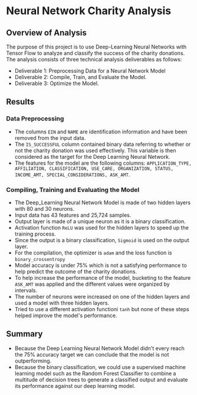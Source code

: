 # Neural Network Charity Analysis

## Overview of Analysis
The purpose of this project is to use Deep-Learning Neural Networks with Tensor Flow to analyze and classify the success of the charity donations. 
The analysis consists of three technical analysis deliverables as follows: 
- Deliverable 1: Preprocessing Data for a Neural Network Model
- Deliverable 2: Compile, Train, and Evaluate the Model.
- Deliverable 3: Optimize the Model.

## Results
### Data Preprocessing
- The columns `EIN` and `NAME` are identification information and have been removed from the input data. 
- The `IS_SUCCESSFUL` column contained binary data referring to whether or not the charity donation was used effectively. This variable is then considered as the target for the Deep Learning Neural Network. 
- The features for the model are the following columns: `APPLICATION_TYPE, AFFILIATION, CLASSIFICATION, USE_CARE, ORGANIZATION, STATUS, INCOME_AMT, SPECIAL_CONSIDERATIONS, ASK_AMT`.

### Compiling, Training and Evaluating the Model
- The Deep_Learning Neural Network Model is made of two hidden layers with 80 and 30 neurons. 
- Input data has 43 features and 25,724 samples. 
- Output layer is made of a unique neuron as it is a binary classification. 
- Activation function `ReLU` was used for the hidden layers to speed up the training process. 
- Since the output is a binary classification, `Sigmoid` is used on the output layer. 
- For the compilation, the optimizer is `adam` and the loss function is `binary_crossentropy`
- Model accuracy is under 75% which is not a satisfying performance to help predict the outcome of the charity donations. 
- To help increase the performance of the model, bucketing to the feature `ASK_AMT` was applied and the different values were organized  by intervals. 
- The number of neurons were increased on one of the hidden layers and used a model with three hidden layers. 
- Tried to use a different activation functioni `tanh` but none of these steps helped improve the model's performance. 

## Summary
- Because the Deep Learning Neural Network Model didn't every reach the 75% accuracy target we can conclude that the model is not outperforming. 
- Because the binary classification, we could use a supervised machine learning model such as the Random Forest Classifier to combine a multitude of decision trees to generate a classified output and evaluate its performance against our deep learning model.